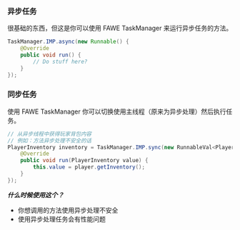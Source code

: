 ### 异步任务
很基础的东西，但这是你可以使用 FAWE TaskManager 来运行异步任务的方法。
```Java
TaskManager.IMP.async(new Runnable() {
    @Override
    public void run() {
        // Do stuff here?
    }
});
```

### 同步任务
使用 FAWE TaskManager 你可以切换使用主线程（原来为异步处理）然后执行任务。

``` Java
// 从异步线程中获得玩家背包内容
// 例如：方法异步处理不安全的话
PlayerInventory inventory = TaskManager.IMP.sync(new RunnableVal<PlayerInventory>() {
    @Override
    public void run(PlayerInventory value) {
        this.value = player.getInventory();
    }
});
```

___什么时候使用这个？___
 - 你想调用的方法使用异步处理不安全
 - 使用异步处理任务会有性能问题